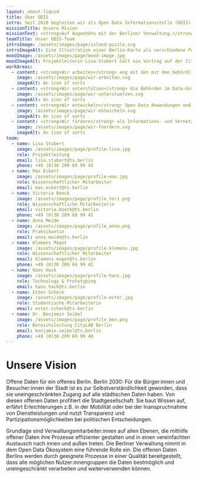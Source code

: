 ```yaml
---
layout: about.liquid
title: Über ODIS
intro: Seit 2018 begleiten wir als Open Data Informationsstelle (ODIS) die Stadt auf dem Weg zu einer partizipativen, nachhaltigen und datengetriebenen Gesellschaft mit dem Schwerpunkt auf die Bereitstellung und Nutzung offener Daten.
missionTitle: Unsere Mision
missionText: <strong>Auf Augenhöhe mit der Berliner Verwaltung.</strong> Als Open Data Informationsstelle liegt unserer primärer Auftrag darin, für die Berliner Verwaltung Ansprechpartnerin rund um alle Fragen zum Thema Open Data zu sein. Wir sehen uns dabei als Begleiterin und Unterstützerin auf Augenhöhe mit der Berliner Verwaltung.
teamTitle: Unser ODIS-Team
introImage: /assets/images/page/island-puzzle.svg
introImageAlt: Eine Illustration einer Berlin-Karte als verschiedene Puzzlestücke. Jedes Puzzlestück repräsentiert nicht nur einen Stadtteil, sondern auch einen Datensatz oder Aspekt der Arbeit mit offenen Daten.
moodImage: /assets/images/page/mood-image.jpg
moodImageAlt: Projektleiterin Lisa-Stubert hält ein Vortrag auf der CityLAB Sommerfest Bühne 2023
workAreas:
  - content: <strong>Wir arbeiten</strong> eng mit den mit den behördlichen Open Data Beauftragten zusammen, vernetzen die zuständigen Ansprechpersonen zu Open Data und stellen Ressourcen zum Kompetenzaufbau und Wissenstransfer bereit.
    image: /assets/images/page/wir-arbeiten.svg
    imageAlt: An icon of sorts
  - content: <strong>Wir unterstützen</strong> die Behörden im Data-Governance mit dem Fokus auf Open Data mithilfe geeigneter Methoden.
    image: /assets/images/page/wir-unterstuetzen.svg
    imageAlt: An icon of sorts
  - content: <strong>Wir entwickeln</strong> Open Data Anwendungen und Prototypen gemeinsam mit der Berliner Verwaltung um Informationen greifbar zu machen und mit Daten Neues zu schaffen.
    image: /assets/images/page/wir-entwickeln.svg
    imageAlt: An icon of sorts
  - content: <strong>Wir fördern</strong> als Informations- und Vernetzungsstelle den Austausch mit und zwischen dem Open Data Ökosystem aus Wirtschaft, Zivilgesellschaft, Verwaltung und Wissenschaft.
    image: /assets/images/page/wir-foerdern.svg
    imageAlt: An icon of sorts
team:
  - name: Lisa Stubert
    image: /assets/images/page/profile-lisa.jpg
    role: Projektleitung
    email: lisa.stubert@ts.berlin
    phone: +49 (0)30 209 69 99 43
  - name: Max Eckert
    image: /assets/images/page/profile-max.jpg
    role: Wissenschaftlicher Mitarbeiter
    email: max.eckert@ts.berlin
  - name: Victoria Boeck
    image: /assets/images/page/profile_tori.png
    role: Wissenschaftliche Mitarbeiterin
    email: victoria.boeck@ts.berlin
    phone: +49 (0)30 209 69 99 41
  - name: Anna Meide
    image: /assets/images/page/profile_anna.png
    role: Praktikantin
    email: anna.meide@ts.berlin
  - name: Klemens Maget
    image: /assets/images/page/profile-klemens.jpg
    role: Wissenschaftlicher Mitarbeiter
    email: klemens.maget@ts.berlin
    phone: +49 (0)30 209 69 99 42
  - name: Hans Hack
    image: /assets/images/page/profile-hans.jpg
    role: Technology & Prototyping
    email: hans.hack@ts.berlin
  - name: Ester Scheck
    image: /assets/images/page/profile-ester.jpg
    role: Studentische Mitarbeiterin
    email: ester.scheck@ts.berlin
  - name: Dr. Benjamin Seibel
    image: /assets/images/page/profile_ben.png
    role: Bereichsleitung CityLAB Berlin
    email: benjamin.seibel@ts.berlin
    phone: +49 (0)30 209 69 99 40
---
```


# Unsere Vision

Offene Daten für ein offenes Berlin. Berlin 2030: Für die Bürger:innen und Besucher:innen der Stadt ist es zur Selbstverständlichkeit geworden, dass sie uneingeschränkten Zugang auf alle städtischen Daten haben. Von diesen offenen Daten profitiert die Stadtgesellschaft: Sie baut Wissen auf, erfährt Erleichterungen z.B. in der Mobilität oder bei der Inanspruchnahme von Dienstleistungen und nutzt Transparenz und Partizipationsmöglichkeiten bei politischen Entscheidungen.

Grundlage sind Verwaltungsmitarbeiter:innen auf allen Ebenen, die mithilfe offener Daten ihre Prozesse effizienter gestalten und in einen vereinfachten Austausch nach innen und außen treten. Die Berliner Verwaltung nimmt in dem Open Data Ökosystem eine führende Rolle ein. Die offenen Daten Berlins werden durch geeignete Prozesse in einer Qualität bereitgestellt, dass alle möglichen Nutzer:innengruppen die Daten bestmöglich und uneingeschränkt verarbeiten und weiterverwenden können.
